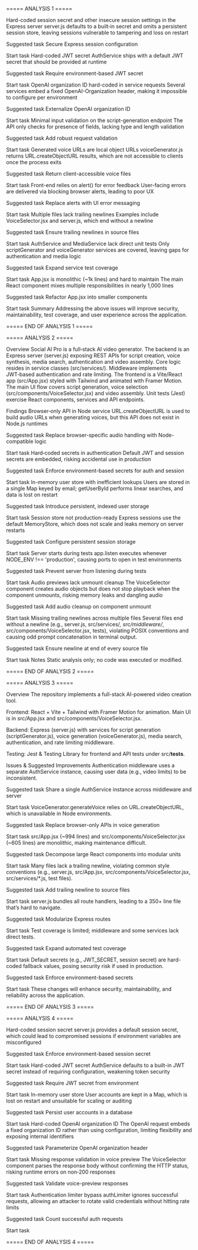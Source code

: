 ===== ANALYSIS 1 =====

Hard-coded session secret and other insecure session settings in the Express server
server.js defaults to a built‑in secret and omits a persistent session store, leaving sessions vulnerable to tampering and loss on restart

Suggested task
Secure Express session configuration

Start task
Hard-coded JWT secret
AuthService ships with a default JWT secret that should be provided at runtime

Suggested task
Require environment-based JWT secret

Start task
OpenAI organization ID hard-coded in service requests
Several services embed a fixed OpenAI-Organization header, making it impossible to configure per environment

Suggested task
Externalize OpenAI organization ID

Start task
Minimal input validation on the script-generation endpoint
The API only checks for presence of fields, lacking type and length validation

Suggested task
Add robust request validation

Start task
Generated voice URLs are local object URLs
voiceGenerator.js returns URL.createObjectURL results, which are not accessible to clients once the process exits

Suggested task
Return client-accessible voice files

Start task
Front-end relies on alert() for error feedback
User-facing errors are delivered via blocking browser alerts, leading to poor UX

Suggested task
Replace alerts with UI error messaging

Start task
Multiple files lack trailing newlines
Examples include VoiceSelector.jsx and server.js, which end without a newline

Suggested task
Ensure trailing newlines in source files

Start task
AuthService and MediaService lack direct unit tests
Only scriptGenerator and voiceGenerator services are covered, leaving gaps for authentication and media logic

Suggested task
Expand service test coverage

Start task
App.jsx is monolithic (~1k lines) and hard to maintain
The main React component mixes multiple responsibilities in nearly 1,000 lines

Suggested task
Refactor App.jsx into smaller components

Start task
Summary
Addressing the above issues will improve security, maintainability, test coverage, and user experience across the application.

===== END OF ANALYSIS 1 =====

===== ANALYSIS 2 =====

Overview
Social AI Pro is a full‑stack AI video generator. The backend is an Express server (server.js) exposing REST APIs for script creation, voice synthesis, media search, authentication and video assembly. Core logic resides in service classes (src/services/). Middleware implements JWT‑based authentication and rate limiting.
The frontend is a Vite/React app (src/App.jsx) styled with Tailwind and animated with Framer Motion. The main UI flow covers script generation, voice selection (src/components/VoiceSelector.jsx) and video assembly. Unit tests (Jest) exercise React components, services and API endpoints.

Findings
Browser‑only API in Node service
URL.createObjectURL is used to build audio URLs when generating voices, but this API does not exist in Node.js runtimes

Suggested task
Replace browser-specific audio handling with Node-compatible logic

Start task
Hard‑coded secrets in authentication
Default JWT and session secrets are embedded, risking accidental use in production

Suggested task
Enforce environment-based secrets for auth and session

Start task
In-memory user store with inefficient lookups
Users are stored in a single Map keyed by email; getUserById performs linear searches, and data is lost on restart

Suggested task
Introduce persistent, indexed user storage

Start task
Session store not production-ready
Express sessions use the default MemoryStore, which does not scale and leaks memory on server restarts

Suggested task
Configure persistent session storage

Start task
Server starts during tests
app.listen executes whenever NODE_ENV !== 'production', causing ports to open in test environments

Suggested task
Prevent server from listening during tests

Start task
Audio previews lack unmount cleanup
The VoiceSelector component creates audio objects but does not stop playback when the component unmounts, risking memory leaks and dangling audio

Suggested task
Add audio cleanup on component unmount

Start task
Missing trailing newlines across multiple files
Several files end without a newline (e.g., server.js, src/services/*, src/middleware/*, src/components/VoiceSelector.jsx, tests), violating POSIX conventions and causing odd prompt concatenation in terminal output.

Suggested task
Ensure newline at end of every source file

Start task
Notes
Static analysis only; no code was executed or modified.

===== END OF ANALYSIS 2 =====

===== ANALYSIS 3 =====

Overview
The repository implements a full-stack AI-powered video creation tool.

Frontend: React + Vite + Tailwind with Framer Motion for animation. Main UI is in src/App.jsx and src/components/VoiceSelector.jsx.

Backend: Express (server.js) with services for script generation (scriptGenerator.js), voice generation (voiceGenerator.js), media search, authentication, and rate limiting middleware.

Testing: Jest & Testing Library for frontend and API tests under src/__tests__.

Issues & Suggested Improvements
Authentication middleware uses a separate AuthService instance, causing user data (e.g., video limits) to be inconsistent.

Suggested task
Share a single AuthService instance across middleware and server

Start task
VoiceGenerator.generateVoice relies on URL.createObjectURL, which is unavailable in Node environments.

Suggested task
Replace browser-only APIs in voice generation

Start task
src/App.jsx (~994 lines) and src/components/VoiceSelector.jsx (~605 lines) are monolithic, making maintenance difficult.

Suggested task
Decompose large React components into modular units

Start task
Many files lack a trailing newline, violating common style conventions (e.g., server.js, src/App.jsx, src/components/VoiceSelector.jsx, src/services/*.js, test files).

Suggested task
Add trailing newline to source files

Start task
server.js bundles all route handlers, leading to a 350+ line file that’s hard to navigate.

Suggested task
Modularize Express routes

Start task
Test coverage is limited; middleware and some services lack direct tests.

Suggested task
Expand automated test coverage

Start task
Default secrets (e.g., JWT_SECRET, session secret) are hard-coded fallback values, posing security risk if used in production.

Suggested task
Enforce environment-based secrets

Start task
These changes will enhance security, maintainability, and reliability across the application.

===== END OF ANALYSIS 3 =====

===== ANALYSIS 4 =====

Hard-coded session secret
server.js provides a default session secret, which could lead to compromised sessions if environment variables are misconfigured

Suggested task
Enforce environment-based session secret

Start task
Hard-coded JWT secret
AuthService defaults to a built-in JWT secret instead of requiring configuration, weakening token security

Suggested task
Require JWT secret from environment

Start task
In-memory user store
User accounts are kept in a Map, which is lost on restart and unsuitable for scaling or auditing

Suggested task
Persist user accounts in a database

Start task
Hard-coded OpenAI organization ID
The OpenAI request embeds a fixed organization ID rather than using configuration, limiting flexibility and exposing internal identifiers

Suggested task
Parameterize OpenAI organization header

Start task
Missing response validation in voice preview
The VoiceSelector component parses the response body without confirming the HTTP status, risking runtime errors on non‑200 responses

Suggested task
Validate voice-preview responses

Start task
Authentication limiter bypass
authLimiter ignores successful requests, allowing an attacker to rotate valid credentials without hitting rate limits

Suggested task
Count successful auth requests

Start task

===== END OF ANALYSIS 4 =====







